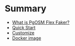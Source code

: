 # Summary

- [What is PgOSM Flex Faker?](pgosm-flex-faker.md)
- [Quick Start](quick-start.md)
- [Customize](customize.md)
- [Docker image](docker-image.md)
